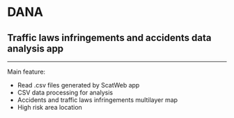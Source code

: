 # DANA 
## Traffic laws infringements and accidents data analysis app
------------------------------------------------------------------------------------
Main feature:
- Read .csv files generated by ScatWeb app
- CSV data processing for analysis
- Accidents and traffic laws infringements multilayer map
- High risk area location
